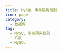 ```yaml
---
title: MySQL 事务隔离级别
icon: page
category:
  - 数据库
tag:
  - MySQL 事务隔离级别
  - 八股
  - MySQL
---
```


<!-- more -->

